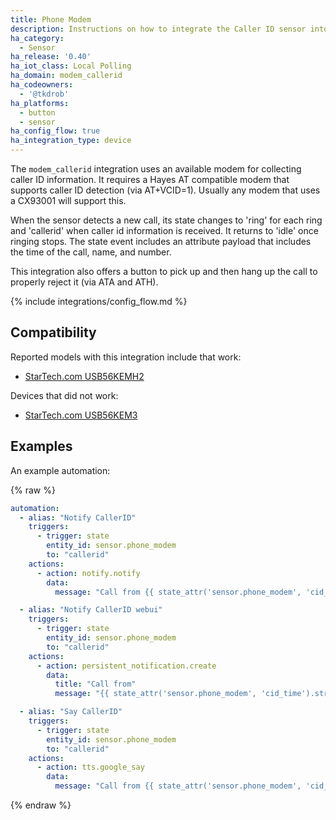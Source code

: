 ```yaml
---
title: Phone Modem
description: Instructions on how to integrate the Caller ID sensor into Home Assistant.
ha_category:
  - Sensor
ha_release: '0.40'
ha_iot_class: Local Polling
ha_domain: modem_callerid
ha_codeowners:
  - '@tkdrob'
ha_platforms:
  - button
  - sensor
ha_config_flow: true
ha_integration_type: device
---
```


The `modem_callerid` integration uses an available modem for collecting caller ID information. It requires a Hayes AT compatible modem that supports caller ID detection (via AT+VCID=1). Usually any modem that uses a CX93001 will support this.

When the sensor detects a new call, its state changes to 'ring' for each ring and 'callerid' when caller id information is received. It returns to 'idle' once ringing stops. The state event includes an attribute payload that includes the time of the call, name, and number.

This integration also offers a button to pick up and then hang up the call to properly reject it (via ATA and ATH).

{% include integrations/config_flow.md %}

## Compatibility

Reported models with this integration include that work:
- [StarTech.com USB56KEMH2](https://www.startech.com/en-us/networking-io/usb56kemh2)

Devices that did not work:
- [StarTech.com USB56KEM3](https://www.startech.com/en-us/networking-io/usb56kem3)

## Examples

An example automation:

{% raw %}

```yaml
automation:
  - alias: "Notify CallerID"
    triggers:
      - trigger: state
        entity_id: sensor.phone_modem
        to: "callerid"
    actions:
      - action: notify.notify
        data:
          message: "Call from {{ state_attr('sensor.phone_modem', 'cid_name') }} at {{ state_attr('sensor.phone_modem', 'cid_number') }} "

  - alias: "Notify CallerID webui"
    triggers:
      - trigger: state
        entity_id: sensor.phone_modem
        to: "callerid"
    actions:
      - action: persistent_notification.create
        data:
          title: "Call from"
          message: "{{ state_attr('sensor.phone_modem', 'cid_time').strftime("%I:%M %p") }} {{ state_attr('sensor.phone_modem', 'cid_name') }}  {{ state_attr('sensor.phone_modem', 'cid_number') }} "

  - alias: "Say CallerID"
    triggers:
      - trigger: state
        entity_id: sensor.phone_modem
        to: "callerid"
    actions:
      - action: tts.google_say
        data:
          message: "Call from {{ state_attr('sensor.phone_modem', 'cid_name') }}"
```

{% endraw %}
